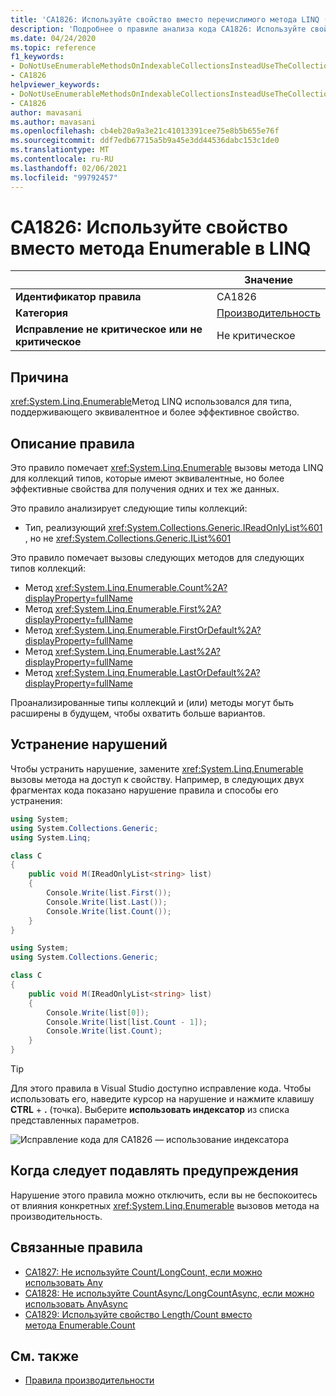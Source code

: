 ```yaml
---
title: 'CA1826: Используйте свойство вместо перечислимого метода LINQ (анализ кода)'
description: 'Подробнее о правиле анализа кода CA1826: Используйте свойство вместо перечислимого метода LINQ'
ms.date: 04/24/2020
ms.topic: reference
f1_keywords:
- DoNotUseEnumerableMethodsOnIndexableCollectionsInsteadUseTheCollectionDirectlyAnalyzer
- CA1826
helpviewer_keywords:
- DoNotUseEnumerableMethodsOnIndexableCollectionsInsteadUseTheCollectionDirectlyAnalyzer
- CA1826
author: mavasani
ms.author: mavasani
ms.openlocfilehash: cb4eb20a9a3e21c41013391cee75e8b5b655e76f
ms.sourcegitcommit: ddf7edb67715a5b9a45e3dd44536dabc153c1de0
ms.translationtype: MT
ms.contentlocale: ru-RU
ms.lasthandoff: 02/06/2021
ms.locfileid: "99792457"
---
```

# <a name="ca1826-use-property-instead-of-linq-enumerable-method"></a>CA1826: Используйте свойство вместо метода Enumerable в LINQ

| | Значение |
|-|-|
| **Идентификатор правила** |CA1826|
| **Категория** |[Производительность](performance-warnings.md)|
| **Исправление не критическое или не критическое** |Не критическое|

## <a name="cause"></a>Причина

<xref:System.Linq.Enumerable>Метод LINQ использовался для типа, поддерживающего эквивалентное и более эффективное свойство.

## <a name="rule-description"></a>Описание правила

Это правило помечает <xref:System.Linq.Enumerable> вызовы метода LINQ для коллекций типов, которые имеют эквивалентные, но более эффективные свойства для получения одних и тех же данных.

Это правило анализирует следующие типы коллекций:

- Тип, реализующий <xref:System.Collections.Generic.IReadOnlyList%601> , но не <xref:System.Collections.Generic.IList%601>

Это правило помечает вызовы следующих методов для следующих типов коллекций:

- Метод <xref:System.Linq.Enumerable.Count%2A?displayProperty=fullName>
- Метод <xref:System.Linq.Enumerable.First%2A?displayProperty=fullName>
- Метод <xref:System.Linq.Enumerable.FirstOrDefault%2A?displayProperty=fullName>
- Метод <xref:System.Linq.Enumerable.Last%2A?displayProperty=fullName>
- Метод <xref:System.Linq.Enumerable.LastOrDefault%2A?displayProperty=fullName>

Проанализированные типы коллекций и (или) методы могут быть расширены в будущем, чтобы охватить больше вариантов.

## <a name="how-to-fix-violations"></a>Устранение нарушений

Чтобы устранить нарушение, замените <xref:System.Linq.Enumerable> вызовы метода на доступ к свойству. Например, в следующих двух фрагментах кода показано нарушение правила и способы его устранения:

```csharp
using System;
using System.Collections.Generic;
using System.Linq;

class C
{
    public void M(IReadOnlyList<string> list)
    {
        Console.Write(list.First());
        Console.Write(list.Last());
        Console.Write(list.Count());
    }
}
```

```csharp
using System;
using System.Collections.Generic;

class C
{
    public void M(IReadOnlyList<string> list)
    {
        Console.Write(list[0]);
        Console.Write(list[list.Count - 1]);
        Console.Write(list.Count);
    }
}
```

> [!TIP]
> Для этого правила в Visual Studio доступно исправление кода. Чтобы использовать его, наведите курсор на нарушение и нажмите клавишу **CTRL** + **.** (точка). Выберите **использовать индексатор** из списка представленных параметров.
>
> ![Исправление кода для CA1826 — использование индексатора](media/ca1826-codefix.png)

## <a name="when-to-suppress-warnings"></a>Когда следует подавлять предупреждения

Нарушение этого правила можно отключить, если вы не беспокоитесь от влияния конкретных <xref:System.Linq.Enumerable> вызовов метода на производительность.

## <a name="related-rules"></a>Связанные правила

- [CA1827: Не используйте Count/LongCount, если можно использовать Any](ca1827.md)
- [CA1828: Не используйте CountAsync/LongCountAsync, если можно использовать AnyAsync](ca1828.md)
- [CA1829: Используйте свойство Length/Count вместо метода Enumerable.Count](ca1829.md)

## <a name="see-also"></a>См. также

- [Правила производительности](performance-warnings.md)
